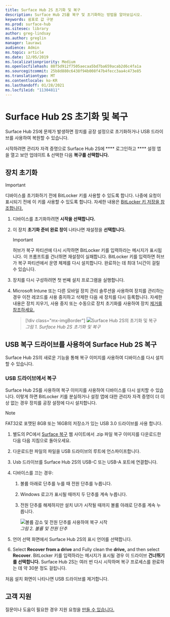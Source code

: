 ```yaml
---
title: Surface Hub 2S 초기화 및 복구
description: Surface Hub 2S를 복구 및 초기화하는 방법을 알아보십시오.
keywords: 쉼표로 값 구분
ms.prod: surface-hub
ms.sitesec: library
author: greg-lindsay
ms.author: greglin
manager: laurawi
audience: Admin
ms.topic: article
ms.date: 12/05/2019
ms.localizationpriority: Medium
ms.openlocfilehash: 88f5d912f7505aecaa5bd7ba659acab2d6c4fa1a
ms.sourcegitcommit: 25b8d880c6438f94b008f47b4fecc3aa4c473e85
ms.translationtype: MT
ms.contentlocale: ko-KR
ms.lasthandoff: 01/28/2021
ms.locfileid: "11304811"
---
```

# Surface Hub 2S 초기화 및 복구

Surface Hub 2S에 문제가 발생하면 장치를 공장 설정으로 초기화하거나 USB 드라이브를 사용하여 복원할 수 있습니다.

시작하려면 관리자 자격 증명으로 Surface Hub 2S에 **** 로그인하고 **** 설정 앱을 열고 보안 업데이트 & 선택한 다음 **복구를 선택합니다.**

## 장치 초기화

   > [!IMPORTANT]
   > 디바이스를 초기화하기 전에 BitLocker 키를 사용할 수 있도록 합니다. 나중에 요청이 표시되기 전에 이 키를 사용할 수 있도록 합니다. 자세한 내용은 [BitLocker 키 저장을 참조합니다.](save-bitlocker-key-surface-hub.md)

1. 디바이스를 초기화하려면 **시작을 선택합니다.**

2. 이 장치 **초기화 준비 완료 창이** 나타나면 재설정을 **선택합니다.** 
  
   > [!IMPORTANT]
   > 허브가 복구 파티션에 다시 시작하면 BitLocker 키를 입력하라는 메시지가 표시됩니다. 이 프롬프트를 건너뛰면 재설정이 실패합니다. BitLocker 키를 입력하면 허브가 복구 파티션에서 운영 체제를 다시 설치합니다. 완료하는 데 최대 1시간이 걸릴 수 있습니다.
  
3. 장치를 다시 구성하려면 첫 번째 설치 프로그램을 실행합니다.

4. Microsoft Intune 또는 다른 모바일 장치 관리 솔루션을 사용하여 장치를 관리하는 경우 이전 레코드를 사용 중지하고 삭제한 다음 새 장치를 다시 등록합니다. 자세한 내용은 장치 지우기, 사용 중지 또는 수동으로 장치 초기화를 사용하여 장치 [제거를 참조하세요.](https://docs.microsoft.com/intune/devices-wipe)

   > [!div class="mx-imgBorder"]
   > ![*Surface Hub 2S의 초기화 및 복구*](images/sh2-reset.png)
   <br/>*그림 1. Surface Hub 2S 초기화 및 복구* 

## USB 복구 드라이브를 사용하여 Surface Hub 2S 복구

Surface Hub 2S의 새로운 기능을 통해 복구 이미지를 사용하여 디바이스를 다시 설치할 수 있습니다.

### USB 드라이브에서 복구

Surface Hub 2S를 사용하여 복구 이미지를 사용하여 디바이스를 다시 설치할 수 있습니다. 이렇게 하면 BitLocker 키를 분실하거나 설정 앱에 대한 관리자 자격 증명이 더 이상 없는 경우 장치를 공장 설정에 다시 설치합니다.

>[!NOTE]
>FAT32로 포맷된 8GB 또는 16GB의 저장소가 있는 USB 3.0 드라이브를 사용 합니다.

1. 별도의 PC에서 [Surface 복구](https://support.microsoft.com/surfacerecoveryimage?devicetype=surfacehub2s) 웹 사이트에서 .zip 파일 복구 이미지를 다운로드한 다음 다음 지침으로 돌아오세요. 

1. 다운로드한 파일의 파일을 USB 드라이브의 루트에 언스파이프합니다.  

1. Usb 드라이브를 Surface Hub 2S의 USB-C 또는 USB-A 포트에 연결합니다.

1. 디바이스를 끄는 경우:

   1. 볼륨 아래로 단추를 누를 때 전원 단추를 누릅니다.
   1. Windows 로고가 표시될 때까지 두 단추를 계속 누릅니다.
   1. 전원 단추를 해제하지만 설치 UI가 시작될 때까지 볼륨 아래로 단추를 계속 누릅니다.

      ![*볼륨 감소 및 전원 단추를 사용하여 복구 시작*](images/sh2-keypad.png)
      <br>*그림 2. 볼륨 및 전원 단추*

1. 언어 선택 화면에서 Surface Hub 2S의 표시 언어를 선택합니다.

1. Select **Recover from a drive** and Fully clean the **drive,** and then select **Recover**. BitLocker 키를 입력하라는 메시지가 표시될 경우 이 드라이브 **건너뛰기를 선택합니다.** Surface Hub 2S는 여러 번 다시 시작하며 복구 프로세스를 완료하는 데 약 30분 정도 걸립니다.

처음 설치 화면이 나타나면 USB 드라이브를 제거합니다.

## 고객 지원

질문이나 도움이 필요한 경우 지원 요청을 [만들 수 있습니다.](https://support.microsoft.com/supportforbusiness/productselection)

